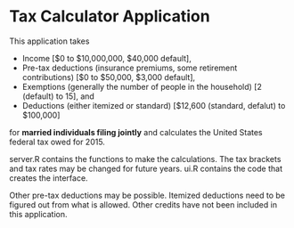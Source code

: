 # Tax Calculator Application

This application takes 
* Income [$0 to $10,000,000, $40,000 default],
* Pre-tax deductions (insurance premiums, some retirement contributions) [$0 to $50,000, $3,000 default],
* Exemptions (generally the number of people in the household) [2 (default) to 15], and
* Deductions (either itemized or standard) [$12,600 (standard, defalut) to $100,000]

for **married individuals filing jointly** and calculates the United States federal tax owed for 2015.

server.R contains the functions to make the calculations. The tax brackets and tax rates may be changed for future years.
ui.R contains the code that creates the interface.

Other pre-tax deductions may be possible. Itemized deductions need to be figured out from what is allowed. Other credits have not been included in this application.


